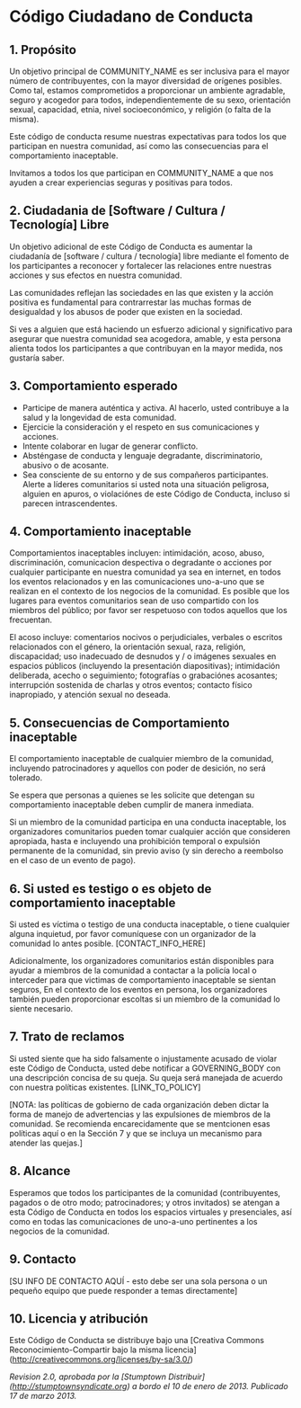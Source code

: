 # Código Ciudadano de Conducta

## 1. Propósito

Un objetivo principal de COMMUNITY_NAME es ser inclusiva para
el mayor número de contribuyentes, con la mayor diversidad de orígenes posibles.
Como tal, estamos comprometidos a proporcionar un ambiente agradable, seguro y
acogedor para todos, independientemente de su sexo, orientación sexual, capacidad,
etnia, nivel socioeconómico, y religión (o falta de la misma).

Este código de conducta resume nuestras expectativas para todos
los que participan en nuestra comunidad, así como las
consecuencias para el comportamiento inaceptable.

Invitamos a todos los que participan en COMMUNITY_NAME a que
nos ayuden a crear experiencias seguras y positivas para todos.

## 2. Ciudadania de [Software / Cultura / Tecnología] Libre

Un objetivo adicional de este Código de Conducta es
aumentar la ciudadanía de [software / cultura / tecnología] libre mediante el fomento
de los participantes a reconocer y fortalecer las relaciones
entre nuestras acciones y sus efectos en nuestra comunidad.

Las comunidades reflejan las sociedades en las que existen y la acción positiva
es fundamental para contrarrestar las muchas formas de desigualdad y los abusos
de poder que existen en la sociedad.

Si ves a alguien que está haciendo un esfuerzo adicional y significativo para
asegurar que nuestra comunidad sea acogedora, amable, y esta persona alienta
todos los participantes a que contribuyan en la mayor medida, nos gustaría saber.

## 3. Comportamiento esperado

* Participe de manera auténtica y activa. Al hacerlo, usted contribuye a la salud y la longevidad de esta comunidad.
* Ejercicie la consideración y el respeto en sus comunicaciones y acciones.
* Intente colaborar en lugar de generar conflicto.
* Absténgase de conducta y lenguaje degradante, discriminatorio, abusivo o de acosante.
* Sea consciente de su entorno y de sus compañeros participantes. Alerte a líderes comunitarios si usted nota una situación peligrosa, alguien en apuros, o violaciónes de este Código de Conducta, incluso si parecen intrascendentes.

## 4. Comportamiento inaceptable

Comportamientos inaceptables incluyen: intimidación, acoso, abuso,
discriminación, comunicacion despectiva o degradante o acciones por
cualquier participante en nuestra comunidad ya sea en internet, en todos los
eventos relacionados y en las comunicaciones uno-a-uno que se realizan en el
contexto de los negocios de la comunidad. Es posible que los lugares para eventos
comunitarios sean de uso compartido con los miembros del público; por favor ser respetuoso con
todos aquellos que los frecuentan.

El acoso incluye: comentarios nocivos o perjudiciales, verbales o escritos
relacionados con el género, la orientación sexual, raza,
religión, discapacidad; uso inadecuado de desnudos y / o
imágenes sexuales en espacios públicos (incluyendo la presentación
diapositivas); intimidación deliberada, acecho o seguimiento;
fotografías o grabaciónes acosantes; interrupción sostenida de
charlas y otros eventos; contacto físico inapropiado, y
atención sexual no deseada.

## 5. Consecuencias de Comportamiento inaceptable

El comportamiento inaceptable de cualquier miembro de la comunidad, incluyendo
patrocinadores y aquellos con poder de desición, no será tolerado.

Se espera que personas a quienes se les solicite que detengan su comportamiento
inaceptable deben cumplir de manera inmediata.

Si un miembro de la comunidad participa en una conducta inaceptable,
los organizadores comunitarios pueden tomar cualquier acción que consideren
apropiada, hasta e incluyendo una prohibición temporal o
expulsión permanente de la comunidad, sin previo aviso (y
sin derecho a reembolso en el caso de un evento de pago).

## 6. Si usted es testigo o es objeto de comportamiento inaceptable

Si usted es víctima o testigo de una conducta inaceptable, o tiene
cualquier alguna inquietud, por favor comuníquese con un organizador de la comunidad
lo antes posible. [CONTACT_INFO_HERE]

Adicionalmente, los organizadores comunitarios están disponibles para ayudar
a miembros de la comunidad a contactar a la policía local o interceder para que
victimas de comportamiento inaceptable se sientan seguros,
En el contexto de los eventos en persona, los organizadores
también pueden proporcionar escoltas si un miembro de la comunidad lo siente necesario.

## 7. Trato de reclamos

Si usted siente que ha sido falsamente o injustamente acusado de
violar este Código de Conducta, usted debe notificar a
GOVERNING_BODY con una descripción concisa de su queja.
Su queja será manejada de acuerdo con nuestra
políticas existentes. [LINK_TO_POLICY]

[NOTA: las políticas de gobierno de cada organización deben dictar
la forma de manejo de advertencias y las expulsiones de miembros de la comunidad.
Se recomienda encarecidamente que se mentcionen esas políticas
aquí o en la Sección 7 y que se incluya un mecanismo
para atender las quejas.]

## 8. Alcance

Esperamos que todos los participantes de la comunidad (contribuyentes, pagados o
de otro modo; patrocinadores; y otros invitados) se atengan a esta
Código de Conducta en todos los espacios virtuales y presenciales,
así como en todas las comunicaciones de uno-a-uno pertinentes
a los negocios de la comunidad.

## 9. Contacto

[SU INFO DE CONTACTO AQUÍ - esto debe ser una sola
persona o un pequeño equipo que puede responder a temas
directamente]

## 10. Licencia y atribución

Este Código de Conducta se distribuye bajo una [Creativa
Commons Reconocimiento-Compartir bajo la misma licencia] (http://creativecommons.org/licenses/by-sa/3.0/)

_Revision 2.0, aprobada por la [Stumptown
Distribuir] (http://stumptownsyndicate.org) a bordo el 10 de enero de 2013. Publicado 17 de marzo 2013._